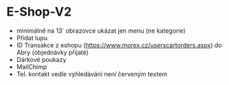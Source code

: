 # E-Shop-V2

- minimálně na 13´ obrazovce ukázat jen menu (ne kategorie)
- Přidat lupu
- ID Transakce z eshopu (https://www.morex.cz/userscartorders.aspx) do Abry (objednávky přijaté)
- Dárkové poukazy
- MailChimp
- Tel. kontakt vedle vyhledávání není červeným textem
